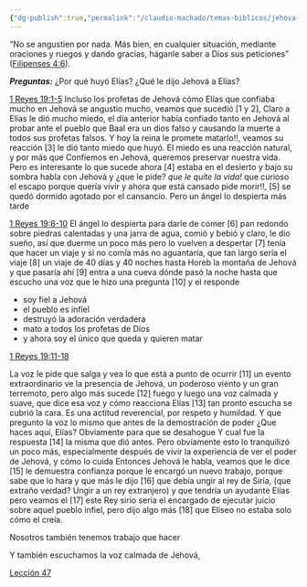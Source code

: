 ```yaml
---
{"dg-publish":true,"permalink":"/claudio-machado/temas-biblicos/jehova-fortalece-a-elias/","title":"Jehová fortalece a Elías","tags":["fortalecer","miedo","Jehová","Elías"]}
---
```


“No se angustien por nada. Más bien, en cualquier situación, mediante oraciones y ruegos y dando gracias, háganle saber a Dios sus peticiones” ([Filipenses 4:6](https://wol.jw.org/es/wol/bc/r4/lp-s/1102016057/0/0)).

***Preguntas:*** ¿Por qué huyó Elías? ¿Qué le dijo Jehová a Elías?

[1 Reyes 19:1-5](https://wol.jw.org/es/wol/b/r4/lp-s/nwtsty/11/19#v=11:19:1-11:19:5) 
Incluso los profetas de Jehová cómo Elías que confiaba mucho en Jehová se angustio mucho, veamos que sucedió [1 y 2], Claro a Elías le dió mucho miedo, el día anterior había confiado tanto en Jehová al probar ante el pueblo que Baal era un dios falso y causando la muerte a todos sus profetas falsos. Y hoy la reina le promete matarlo!!, veamos su reacción [3] le dió tanto miedo que huyó. El miedo es una reacción natural, y por más que Confiemos en Jehová, queremos preservar nuestra vida. Pero es interesante lo que sucede ahora [4] estaba en el desierto y bajo su sombra habla con Jehová y ¿que le pide? *que le quite la vida!* que curioso el escapo porque quería vivir y ahora que está cansado pide morir!!, [5] se quedó dormido agotado por el cansancio. Pero un ángel lo despierta más tarde 

[1 Reyes 19:6-10](https://wol.jw.org/es/wol/b/r4/lp-s/nwtsty/11/19#v=11:19:6-11:19:10)
El ángel lo despierta para darle de comer [6] pan redondo sobre piedras calentadas y una jarra de agua, comió y bebió y claro, le dio sueño, así que duerme un poco más pero lo vuelven a despertar [7] tenía que hacer un viaje y si no comía más no aguantaría, que tan largo sería el viaje [8] un viaje de 40 días y 40 noches hasta Horeb la montaña de Jehová y que pasaría ahí [9] entra a una cueva dónde pasó la noche hasta que escucho una voz que le hizo una pregunta [10] y el responde 
- soy fiel a Jehová 
- el pueblo es infiel
- destruyó la adoración verdadera 
- mato a todos los profetas de Dios 
- y ahora soy el único que queda y quieren matar 

[1 Reyes 19:11-18](https://wol.jw.org/es/wol/b/r4/lp-s/nwtsty/11/19#v=11:19:11-11:19:18)

La voz le pide que salga y vea lo que está a punto de ocurrir [11] un evento extraordinario ve la presencia de Jehová, un poderoso viento y un gran terremoto, pero algo más sucede [12] fuego y luego una voz calmada y suave, que dice  esa voz y cómo reacciona Elías [13] tan pronto escucha se cubrió la cara. Es una actitud reverencial, por respeto y humildad. Y que pregunto la voz lo mismo que antes de la demostración de poder ¿Que haces aquí, Elías? Obviamente para que se desahogue Y cual fue la respuesta [14] la misma que dió antes. Pero obviamente esto lo tranquilizó un poco más, especialmente después de vivir la experiencia de ver el poder de Jehová, y cómo lo cuida Entonces Jehová le habla, veamos que le dice [15] le demuestra confianza porque le encargó un nuevo trabajo, porque sabe que lo hara y que más le dijo [16] que debía ungir al rey de Siria, (que extraño verdad? Ungir a un rey extranjero) y que tendría un ayudante Elías pero veamos el [17] este Rey sirio sería el encargado de ejecutar juicio sobre aquel pueblo infiel, pero dijo algo más [18] que Eliseo no estaba solo cómo el creía.

Nosotros también tenemos trabajo que hacer 

Y también escuchamos la voz calmada de Jehová, 





[Lección 47](https://wol.jw.org/es/wol/d/r4/lp-s/1102016057)